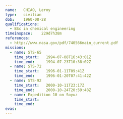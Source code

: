 ```yaml
---
name:	CHIAO, Leroy
type:	civilian
dob:	1960-08-28
qualifications:
  - BSc in chemical engineering
timeinspace:	229d7h38m
references:
  - http://www.nasa.gov/pdf/740566main_current.pdf
missions:
  - name: STS-65
    time_start:   1994-07-08T16:43:01Z
    time_end:     1994-07-23T10:38:02Z
  - name: STS-72
    time_start:   1996-01-11T09:41Z
    time_end:     1996-01-20T07:41:42Z
  - name: STS-92
    time_start:   2000-10-11T23:17Z
    time_end:     2000-10-24T20:59:48Z
  - name: Expedition 10 on Soyuz
    time_start:   
    time_end:     
evas:
---
```

